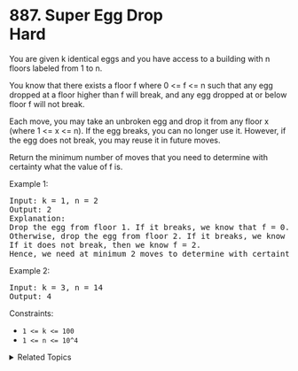 # 887. Super Egg Drop<br> Hard

You are given k identical eggs and you have access to a building with n floors labeled from 1 to n.

You know that there exists a floor f where 0 <= f <= n such that any egg dropped at a floor higher than f will break, and any egg dropped at or below floor f will not break.

Each move, you may take an unbroken egg and drop it from any floor x (where 1 <= x <= n). If the egg breaks, you can no longer use it. However, if the egg does not break, you may reuse it in future moves.

Return the minimum number of moves that you need to determine with certainty what the value of f is.


Example 1:

<pre>
Input: k = 1, n = 2
Output: 2
Explanation: 
Drop the egg from floor 1. If it breaks, we know that f = 0.
Otherwise, drop the egg from floor 2. If it breaks, we know that f = 1.
If it does not break, then we know f = 2.
Hence, we need at minimum 2 moves to determine with certainty what the value of f is.
</pre>

Example 2:

<pre>
Input: k = 3, n = 14
Output: 4
</pre>

Constraints:

- `1 <= k <= 100`
- `1 <= n <= 10^4`

<details>

<summary> Related Topics </summary>

-   `Dynamic Programming`
-   `Binary Search`

</details>